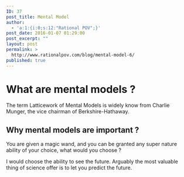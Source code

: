 ```yaml
---
ID: 37
post_title: Mental Model
author:
  - 'a:1:{i:0;s:12:"Rational POV";}'
post_date: 2016-01-07 01:29:00
post_excerpt: ""
layout: post
permalink: >
  http://www.rationalpov.com/blog/mental-model-6/
published: true
---
```

# What are mental models ?

The term Latticework of Mental Models is widely know from Charlie Munger, the vice chairman of Berkshire-Hathaway.

## Why mental models are important ?

You are given a magic wand, and you can be granted any super nature ability of your choice, what would you choose ?

I would choose the ability to see the future. Arguably the most valuable thing of science offer is to let you predict the future.